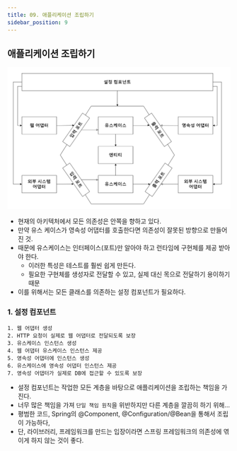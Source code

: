 ```yaml
---
title: 09. 애플리케이션 조립하기
sidebar_position: 9
---
```

## 애플리케이션 조립하기
![configuration-component.jpg](img/configuration-component.jpg)
- 현재의 아키텍처에서 모든 의존성은 안쪽을 향하고 있다.
- 만약 유스 케이스가 영속성 어댑터를 호출한다면 의존성이 잘못된 방향으로 만들어진 것.
- 때문에 유스케이스는 인터페이스(포트)만 알아야 하고 런타임에 구현체를 제공 받아야 한다.
  - 이러한 특성은 테스트를 훨씬 쉽게 만든다.
  - 필요한 구현체를 생성자로 전달할 수 있고, 실제 대신 목으로 전달하기 용이하기 때문
- 이를 위해서는 모든 클래스를 의존하는 설정 컴포넌트가 필요하다.

### 1. 설정 컴포넌트
```
1. 웹 어댑터 생성
2. HTTP 요청이 실제로 웹 어댑터로 전달되도록 보장
3. 유스케이스 인스턴스 생성
4. 웹 어댑터 유스케이스 인스턴스 제공
5. 영속성 어댑터에 인스턴스 생성
6. 유스케이스에 영속성 어댑터 인스턴스 제공
7. 영속성 어댑터가 실제로 DB에 접근할 수 있도록 보장
```
- 설정 컴포넌트는 작업한 모든 계층을 바탕으로 애플리케이션을 조립하는 책임을 가진다.
- 너무 많은 책임을 가져 `단일 책임 원칙`을 위반하지만 다른 계층을 깔끔히 하기 위해...
- 평범한 코드, Spring의 @Component, @Configuration/@Bean을 통해서 조립이 가능하다, 
- 단, 라이브러리, 프레임워크를 만드는 입장이라면 스프링 프레임워크의 의존성에 엮이게 하지 않는 것이 좋다.